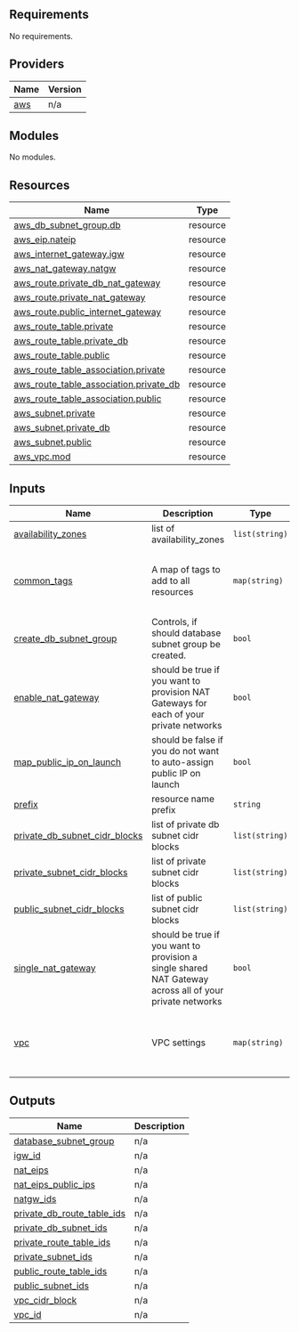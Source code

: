 <!-- BEGIN_TF_DOCS -->
## Requirements

No requirements.

## Providers

| Name | Version |
|------|---------|
| <a name="provider_aws"></a> [aws](#provider\_aws) | n/a |

## Modules

No modules.

## Resources

| Name | Type |
|------|------|
| [aws_db_subnet_group.db](https://registry.terraform.io/providers/hashicorp/aws/latest/docs/resources/db_subnet_group) | resource |
| [aws_eip.nateip](https://registry.terraform.io/providers/hashicorp/aws/latest/docs/resources/eip) | resource |
| [aws_internet_gateway.igw](https://registry.terraform.io/providers/hashicorp/aws/latest/docs/resources/internet_gateway) | resource |
| [aws_nat_gateway.natgw](https://registry.terraform.io/providers/hashicorp/aws/latest/docs/resources/nat_gateway) | resource |
| [aws_route.private_db_nat_gateway](https://registry.terraform.io/providers/hashicorp/aws/latest/docs/resources/route) | resource |
| [aws_route.private_nat_gateway](https://registry.terraform.io/providers/hashicorp/aws/latest/docs/resources/route) | resource |
| [aws_route.public_internet_gateway](https://registry.terraform.io/providers/hashicorp/aws/latest/docs/resources/route) | resource |
| [aws_route_table.private](https://registry.terraform.io/providers/hashicorp/aws/latest/docs/resources/route_table) | resource |
| [aws_route_table.private_db](https://registry.terraform.io/providers/hashicorp/aws/latest/docs/resources/route_table) | resource |
| [aws_route_table.public](https://registry.terraform.io/providers/hashicorp/aws/latest/docs/resources/route_table) | resource |
| [aws_route_table_association.private](https://registry.terraform.io/providers/hashicorp/aws/latest/docs/resources/route_table_association) | resource |
| [aws_route_table_association.private_db](https://registry.terraform.io/providers/hashicorp/aws/latest/docs/resources/route_table_association) | resource |
| [aws_route_table_association.public](https://registry.terraform.io/providers/hashicorp/aws/latest/docs/resources/route_table_association) | resource |
| [aws_subnet.private](https://registry.terraform.io/providers/hashicorp/aws/latest/docs/resources/subnet) | resource |
| [aws_subnet.private_db](https://registry.terraform.io/providers/hashicorp/aws/latest/docs/resources/subnet) | resource |
| [aws_subnet.public](https://registry.terraform.io/providers/hashicorp/aws/latest/docs/resources/subnet) | resource |
| [aws_vpc.mod](https://registry.terraform.io/providers/hashicorp/aws/latest/docs/resources/vpc) | resource |

## Inputs

| Name | Description | Type | Default | Required |
|------|-------------|------|---------|:--------:|
| <a name="input_availability_zones"></a> [availability\_zones](#input\_availability\_zones) | list of availability\_zones | `list(string)` | `[]` | no |
| <a name="input_common_tags"></a> [common\_tags](#input\_common\_tags) | A map of tags to add to all resources | `map(string)` | <pre>{<br>  "Environment": "",<br>  "Provisioner": "terraform",<br>  "Service": ""<br>}</pre> | no |
| <a name="input_create_db_subnet_group"></a> [create\_db\_subnet\_group](#input\_create\_db\_subnet\_group) | Controls, if should database subnet group be created. | `bool` | `true` | no |
| <a name="input_enable_nat_gateway"></a> [enable\_nat\_gateway](#input\_enable\_nat\_gateway) | should be true if you want to provision NAT Gateways for each of your private networks | `bool` | `false` | no |
| <a name="input_map_public_ip_on_launch"></a> [map\_public\_ip\_on\_launch](#input\_map\_public\_ip\_on\_launch) | should be false if you do not want to auto-assign public IP on launch | `bool` | `true` | no |
| <a name="input_prefix"></a> [prefix](#input\_prefix) | resource name prefix | `string` | `""` | no |
| <a name="input_private_db_subnet_cidr_blocks"></a> [private\_db\_subnet\_cidr\_blocks](#input\_private\_db\_subnet\_cidr\_blocks) | list of private db subnet cidr blocks | `list(string)` | `[]` | no |
| <a name="input_private_subnet_cidr_blocks"></a> [private\_subnet\_cidr\_blocks](#input\_private\_subnet\_cidr\_blocks) | list of private subnet cidr blocks | `list(string)` | `[]` | no |
| <a name="input_public_subnet_cidr_blocks"></a> [public\_subnet\_cidr\_blocks](#input\_public\_subnet\_cidr\_blocks) | list of public subnet cidr blocks | `list(string)` | `[]` | no |
| <a name="input_single_nat_gateway"></a> [single\_nat\_gateway](#input\_single\_nat\_gateway) | should be true if you want to provision a single shared NAT Gateway across all of your private networks | `bool` | `false` | no |
| <a name="input_vpc"></a> [vpc](#input\_vpc) | VPC settings | `map(string)` | <pre>{<br>  "cidr_block": "",<br>  "enable_dns_hostnames": "",<br>  "enable_dns_support": ""<br>}</pre> | no |

## Outputs

| Name | Description |
|------|-------------|
| <a name="output_database_subnet_group"></a> [database\_subnet\_group](#output\_database\_subnet\_group) | n/a |
| <a name="output_igw_id"></a> [igw\_id](#output\_igw\_id) | n/a |
| <a name="output_nat_eips"></a> [nat\_eips](#output\_nat\_eips) | n/a |
| <a name="output_nat_eips_public_ips"></a> [nat\_eips\_public\_ips](#output\_nat\_eips\_public\_ips) | n/a |
| <a name="output_natgw_ids"></a> [natgw\_ids](#output\_natgw\_ids) | n/a |
| <a name="output_private_db_route_table_ids"></a> [private\_db\_route\_table\_ids](#output\_private\_db\_route\_table\_ids) | n/a |
| <a name="output_private_db_subnet_ids"></a> [private\_db\_subnet\_ids](#output\_private\_db\_subnet\_ids) | n/a |
| <a name="output_private_route_table_ids"></a> [private\_route\_table\_ids](#output\_private\_route\_table\_ids) | n/a |
| <a name="output_private_subnet_ids"></a> [private\_subnet\_ids](#output\_private\_subnet\_ids) | n/a |
| <a name="output_public_route_table_ids"></a> [public\_route\_table\_ids](#output\_public\_route\_table\_ids) | n/a |
| <a name="output_public_subnet_ids"></a> [public\_subnet\_ids](#output\_public\_subnet\_ids) | n/a |
| <a name="output_vpc_cidr_block"></a> [vpc\_cidr\_block](#output\_vpc\_cidr\_block) | n/a |
| <a name="output_vpc_id"></a> [vpc\_id](#output\_vpc\_id) | n/a |
<!-- END_TF_DOCS -->